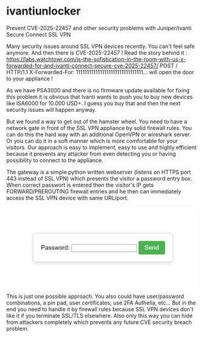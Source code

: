 # ivantiunlocker
Prevent CVE-2025-22457 and other security problems with Juniper/Ivanti Secure Connect SSL VPN

Many security issues around SSL VPN devices recently. You can't feel safe anymore. And then there is CVE-2025-22457 !
Read the story behind it : https://labs.watchtowr.com/is-the-sofistication-in-the-room-with-us-x-forwarded-for-and-ivanti-connect-secure-cve-2025-22457/
POST / HTTP/1.1
X-Forwarded-For: 1111111111111111111111111111111...
will open the door to your appliance !

As we have PSA3000 and there is no firmware update available for fixing this problem it is obvious that Ivanti wants to push you to buy
new devices like ISA6000 for 10.000 USD+. I guess you buy that and then the next security issues will happen anyway.

But we found a way to get out of the hamster wheel. You need to have a network gate in front of the SSL VPN appliance by solid firewall rules.
You can do this the hard way with an additional OpenVPN or wireshark server. Or you can do it in a soft manner which is more comfortable for your visitors.
Our approach is easy to implement, easy to use and highly efficient because it prevents any attacker from even detecting you or having possibility to connect to the
appliance.

The gateway is a simple python written webserver (listens on HTTPS port 443 instead of SSL VPN) which presents the visitor a password entry box. When correct passwort
is entered then the visitor's IP gets FORWARD/PREROUTING firewall entries and he then can immediately access the SSL VPN device with same URL/port.

<img src="./Example-Password-entry.png">

This is just one possible approach. You also could have user/password combinations, a pin pad, user certificates, use 2FA Authelia, etc...
But in the end you need to handle it by firewall rules because SSL VPN devices don't like it if you terminate SSL/TLS elsewhere.
Also only this way you can hide from attackers completely which prevents any future CVE security breach problem.
